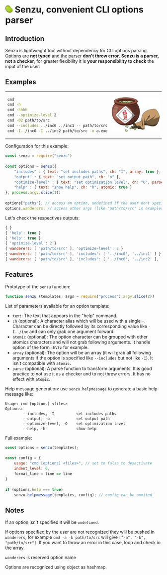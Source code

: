 
# <img src="./icon.png" width="24" height="24"/> Senzu, convenient CLI options parser

## Introduction
Senzu is lightweight tool without dependency for CLI options parsing. Options are **not typed** and the parser **don't throw error**.
**Senzu is a parser, not a checker**, for greater flexibility it is **your responsibility to check** the input of the user.

## Examples
<table width="100%">
<tr>
<td>

```bash
cmd
cmd -h
cmd -hhhh
cmd --optimize-level 2
cmd -O2 path/to/src
cmd --includes ../inc0 ../inc1 -- path/to/src
cmd -I../inc0 -I ../inc2 path/to/src -o a.exe
```
</td>
<td width="200"> 
<img width="200" src="https://github.com/log4b0at/senzu/raw/master/illustration.png"/>
</td>
</tr>
</table>
Configuration for this example:

```javascript
const senzu = require("senzu")

const options = senzu({
    "includes" : { text: "set includes paths", ch: "I", array: true },
    "output" : { text: "set output path", ch: "o" },
    "optimize-level" : { text: "set optimization level", ch: "O", parse: parseInt },
    "help" : { text: "show help", ch: "h", atomic: true }
}, process.argv.slice(1))

options["paths"]; // access an option, undefined if the user dont specify it
options.wanderers; // access other args (like "path/to/src" in examples above)
```

Let's check the respectives outputs:
```js
{ }
{ 'help': true }
{ 'help': true }
{ 'optimize-level': 2 }
{ wanderers: [ 'path/to/src' ], 'optimize-level': 2 }
{ wanderers: [ 'path/to/src' ], 'includes': [ '../inc0', '../inc1' ] }
{ wanderers: [ 'path/to/src' ], 'includes': [ '../inc0', '../inc2' ], 'output': 'a.exe' }
```

## Features

Prototype of the `senzu` function:
```javascript 
function senzu (templates, args = require("process").argv.slice(2))
```
List of parameters available for an option template:
- `text`: The text that appears in the "help" command.
- `ch` (optional): A character alias which will be used with a single `-`. Character can be directly followed by its corresponding value like `-I../inc` and can only grab one argument forward.
- `atomic` (optional): The option character can be grouped with other atomics characters and will not grab following arguments. It handle option of the form `-hVfz` for example.
- `array` (optional): The option will be an array (it will grab all following arguments if the option is specified like `--includes` but not like `-I`). It isn't compatible with `atomic`.
- `parse` (optional): A parse function to transform arguments. It is good practice to not use it as a checker and to not throw errors. It has no effect with `atomic`.

Help message generation:
use `senzu.helpmessage` to generate a basic help message like:
```
Usage: cmd [options] <files>
Options:
        --includes, -I          set includes paths
        --output, -o            set output path
        --optimize-level, -O    set optimization level
        --help, -h              show help
```
Full example:
```js
const options = senzu(templates);

const config = {
    usage: "cmd [options] <files>", // set to false to desactivate
    indent_level: 0, 
    format_line = line => line
}

if (options.help === true)
    senzu.helpmessage(templates, config); // config can be ommited
```

## Notes
If an option isn't specified it will be `undefined`.

If options specified by the user are not recognized they will be pushed in `wanderers`, for example `cmd -a -b path/to/src` will give `["-a", "-b", "path/to/src"]`. 
If you want to throw an error in this case, loop and check in the array.

`wanderers` is reserved option name

Options are recognized using object as hashmap.
